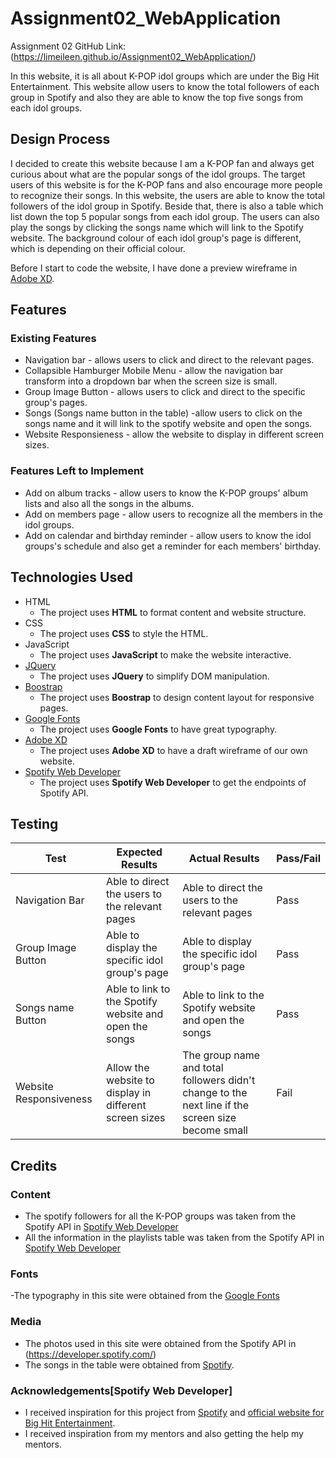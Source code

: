 # Assignment02_WebApplication
Assignment 02 GitHub Link: (https://limeileen.github.io/Assignment02_WebApplication/)

In this website, it is all about K-POP idol groups which are under the Big Hit Entertainment. This website allow users to know the total followers of each group in Spotify and also they are able to know the top five songs from each idol groups.
 
## Design Process

I decided to create this website because I am a K-POP fan and always get curious about what are the popular songs of the idol groups. The target users of this website is for the K-POP fans and also encourage more people to recognize their songs. In this website, the users are able to know the total followers of the idol group in Spotify. Beside that, there is also a table which list down the top 5 popular songs from each idol group. The users can also play the songs by clicking the songs name which will link to the Spotify website. The background colour of each idol group's page is different, which is depending on their official colour.
 
Before I start to code the website, I have done a preview wireframe in [Adobe XD](https://xd.adobe.com/view/b28021c6-6535-455a-8912-8654bed77c7d-e7d3/).

## Features
 
### Existing Features
- Navigation bar - allows users to click and direct to the relevant pages.
- Collapsible Hamburger Mobile Menu - allow the navigation bar transform into a dropdown bar when the screen size is small.
- Group Image Button - allows users to click and direct to the specific group's pages.
- Songs (Songs name button in the table) -allow users to click on the songs name and it will link to the spotify website and open the songs.
- Website Responsieness - allow the website to display in different screen sizes.


### Features Left to Implement
- Add on album tracks - allow users to know the K-POP groups' album lists and also all the songs in the albums.
- Add on members page - allow users to recognize all the members in the idol groups.
- Add on calendar and birthday reminder - allow users to know the idol groups's schedule and also get a reminder for each members' birthday.

## Technologies Used
- HTML
    - The project uses **HTML** to format content and website structure.
- CSS
    - The project uses **CSS** to style the HTML.
- JavaScript
    - The project uses **JavaScript** to make the website interactive.
- [JQuery](https://jquery.com)
    - The project uses **JQuery** to simplify DOM manipulation.
- [Boostrap](https://getbootstrap.com/docs/5.0/getting-started/introduction/)
    - The project uses **Boostrap** to design content layout for responsive pages.
- [Google Fonts](https://fonts.google.com/)
    - The project uses **Google Fonts** to have great typography.
- [Adobe XD](https://www.adobe.com/sea/products/xd.html)
    - The project uses **Adobe XD** to have a draft wireframe of our own website.
- [Spotify Web Developer](https://developer.spotify.com/)
    - The project uses **Spotify Web Developer** to get the endpoints of Spotify API.


## Testing
Test | Expected Results | Actual Results | Pass/Fail
------------ | ------------- | ------------- | -------------
Navigation Bar | Able to direct the users to the relevant pages | Able to direct the users to the relevant pages | Pass
Group Image Button | Able to display the specific idol group's page | Able to display the specific idol group's page | Pass
Songs name Button | Able to link to the Spotify website and open the songs | Able to link to the Spotify website and open the songs | Pass
Website Responsiveness | Allow the website to display in different screen sizes | The group name and total followers didn't change to the next line if the screen size become small | Fail


## Credits

### Content
- The spotify followers for all the K-POP groups was taken from the Spotify API in [Spotify Web Developer](https://developer.spotify.com/)
- All the information in the playlists table was taken from the Spotify API in [Spotify Web Developer](https://developer.spotify.com/)

### Fonts
-The typography in this site were obtained from the [Google Fonts](https://fonts.google.com/)

### Media
- The photos used in this site were obtained from the Spotify API in (https://developer.spotify.com/)
- The songs in the table were obtained from [Spotify](https://open.spotify.com/).

### Acknowledgements[Spotify Web Developer]
- I received inspiration for this project from [Spotify](https://open.spotify.com/) and [official website for Big Hit Entertainment](https://ibighit.com/).
- I received inspiration from my mentors and also getting the help my mentors.